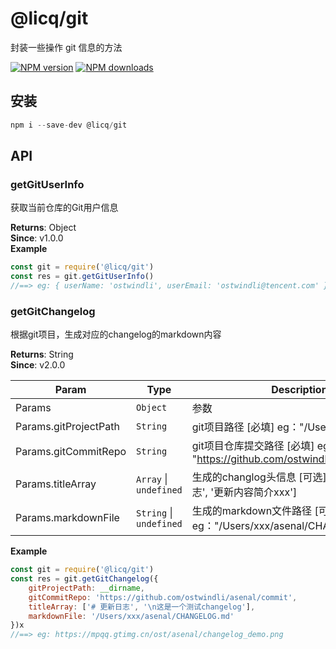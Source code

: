 # @licq/git

封装一些操作 git 信息的方法

[![NPM version][npm-image]][npm-url] [![NPM downloads][download-image]][download-url]

[npm-image]: http://img.shields.io/npm/v/@licq/git.svg?style=flat-square
[npm-url]: http://npmjs.org/package/@licq/git
[download-image]: https://img.shields.io/npm/dm/@licq/git.svg?style=flat-square
[download-url]: https://npmjs.org/package/@licq/git

## 安装

```js
npm i --save-dev @licq/git
```

## API


### getGitUserInfo 

获取当前仓库的Git用户信息


**Returns**: Object  
**Since**: v1.0.0  
**Example**  
```js
const git = require('@licq/git')
const res = git.getGitUserInfo()
//==> eg: { userName: 'ostwindli', userEmail: 'ostwindli@tencent.com' }
```
### getGitChangelog 

根据git项目，生成对应的changelog的markdown内容


**Returns**: String  
**Since**: v2.0.0  

| Param | Type | Description |
| --- | --- | --- |
| Params | <code>Object</code> | 参数 |
| Params.gitProjectPath | <code>String</code> | git项目路径 [必填] eg："/Users/xxx/asenal" |
| Params.gitCommitRepo | <code>String</code> | git项目仓库提交路径 [必填] eg: "https://github.com/ostwindli/asenal/commit" |
| Params.titleArray | <code>Array</code> \| <code>undefined</code> | 生成的changlog头信息 [可选] eg：['# 更新日志', '更新内容简介xxx'] |
| Params.markdownFile | <code>String</code> \| <code>undefined</code> | 生成的markdown文件路径 [可选] eg："/Users/xxx/asenal/CHANGELOG.md" |

**Example**  
```js
const git = require('@licq/git')
const res = git.getGitChangelog({
    gitProjectPath: __dirname,
    gitCommitRepo: 'https://github.com/ostwindli/asenal/commit',
    titleArray: ['# 更新日志', '\n这是一个测试changelog'],
    markdownFile: '/Users/xxx/asenal/CHANGELOG.md'
})x
//==> eg: https://mpqq.gtimg.cn/ost/asenal/changelog_demo.png
```

